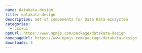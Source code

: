 ```yaml
---
name: datakata-design
title: datakata-design
description: Set of components for Data Kata ecosystem
categories:
  - css+ui
npmUrl: https://www.npmjs.com/package/datakata-design
homepageUrl: https://www.npmjs.com/package/datakata-design
downloads: 3
---
```


